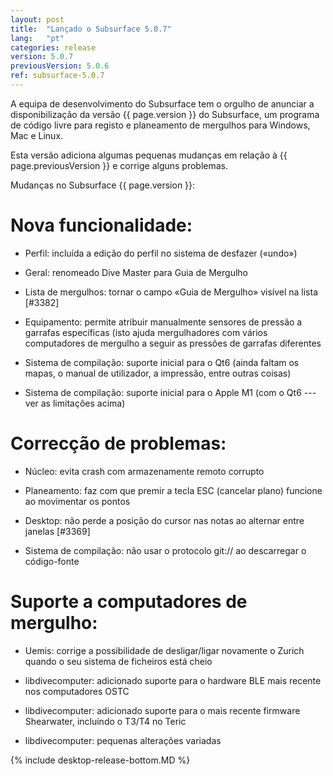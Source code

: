 ```yaml
---
layout: post
title:  "Lançado o Subsurface 5.0.7"
lang:   "pt"
categories: release
version: 5.0.7
previousVersion: 5.0.6
ref: subsurface-5.0.7
---
```


A equipa de desenvolvimento do Subsurface tem o orgulho de anunciar a disponibilização da versão {{ page.version }} do Subsurface, um programa de código livre para registo e planeamento de mergulhos para Windows, Mac e Linux.

Esta versão adiciona algumas pequenas mudanças em relação à {{ page.previousVersion }} e corrige alguns problemas.


Mudanças no Subsurface {{ page.version }}:

# Nova funcionalidade:

- Perfil: incluída a edição do perfil no sistema de desfazer («undo»)

- Geral: renomeado Dive Master para Guia de Mergulho

- Lista de mergulhos: tornar o campo «Guia de Mergulho» visível na lista [#3382]

- Equipamento: permite atribuir manualmente sensores de pressão a garrafas específicas (isto ajuda mergulhadores com vários computadores de mergulho a seguir as pressões de garrafas diferentes

- Sistema de compilação: suporte inicial para o Qt6 (ainda faltam os mapas, o manual de utilizador, a impressão, entre outras coisas)

- Sistema de compilação: suporte inicial para o Apple M1 (com o Qt6 --- ver as limitações acima)

# Correcção de problemas:

- Núcleo: evita crash com armazenamente remoto corrupto

- Planeamento: faz com que premir a tecla ESC (cancelar plano) funcione ao movimentar os pontos

- Desktop: não perde a posição do cursor nas notas ao alternar entre janelas [#3369]

- Sistema de compilação: não usar o protocolo git:// ao descarregar o código-fonte

# Suporte a computadores de mergulho:

- Uemis: corrige a possibilidade de desligar/ligar novamente o Zurich quando o seu sistema de ficheiros está cheio

- libdivecomputer: adicionado suporte para o hardware BLE mais recente nos computadores OSTC

- libdivecomputer: adicionado suporte para o mais recente firmware Shearwater, incluíndo o T3/T4 no Teric

- libdivecomputer: pequenas alterações variadas


{% include desktop-release-bottom.MD %}
